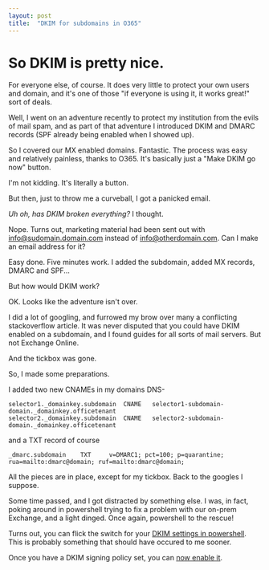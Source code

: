 ```yaml
---
layout: post
title:  "DKIM for subdomains in O365"
---
```


# So DKIM is pretty nice.

For everyone else, of course. It does very little to protect your own users and domain, and it's one of those "if everyone is using it, it works great!" sort of deals.

Well, I went on an adventure recently to protect my institution from the evils of mail spam, and as part of that adventure I introduced DKIM and DMARC records (SPF already being enabled when I showed up).

So I covered our MX enabled domains. Fantastic. The process was easy and relatively painless, thanks to O365. It's basically just a "Make DKIM go now" button. 

I'm not kidding. It's literally a button. 

But then, just to throw me a curveball, I got a panicked email.

_Uh oh, has DKIM broken everything?_ I thought.

Nope. Turns out, marketing material had been sent out with info@sudomain.domain.com instead of info@otherdomain.com. Can I make an email address for it?

Easy done. Five minutes work. I added the subdomain, added MX records, DMARC and SPF...

But how would DKIM work?

OK. Looks like the adventure isn't over.

I did a lot of googling, and furrowed my brow over many a conflicting stackoverflow article. It was never disputed that you could have DKIM enabled on a subdomain, and I found guides for all sorts of mail servers. But not Exchange Online.

And the tickbox was gone.

So, I made some preparations. 

I added two new CNAMEs in my domains DNS-

```
selector1._domainkey.subdomain  CNAME   selector1-subdomain-domain._domainkey.officetenant
selector2._domainkey.subdomain  CNAME   selector2-subdomain-domain._domainkey.officetenant
```

and a TXT record of course

```
_dmarc.subdomain    TXT     v=DMARC1; pct=100; p=quarantine; rua=mailto:dmarc@domain; ruf=mailto:dmarc@domain;
```

All the pieces are in place, except for my tickbox. Back to the googles I suppose.

Some time passed, and I got distracted by something else. I was, in fact, poking around in powershell trying to fix a problem with our on-prem Exchange, and a light dinged. Once again, powershell to the rescue!

Turns out, you can flick the switch for your [DKIM settings in powershell]("https://docs.microsoft.com/en-us/powershell/module/exchange/antispam-antimalware/new-dkimsigningconfig?view=exchange-ps"). This is probably something that should have occured to me sooner.

Once you have a DKIM signing policy set, you can [now enable it]("https://docs.microsoft.com/en-us/powershell/module/exchange/antispam-antimalware/set-dkimsigningconfig?view=exchange-ps").

